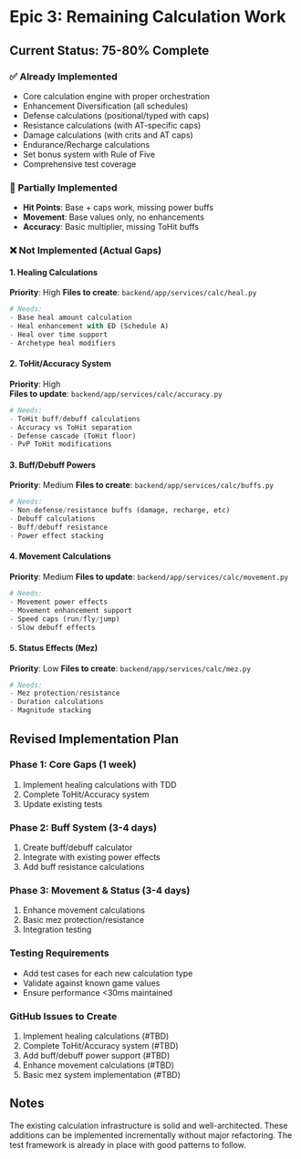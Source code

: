 # Epic 3: Remaining Calculation Work

## Current Status: 75-80% Complete

### ✅ Already Implemented
- Core calculation engine with proper orchestration
- Enhancement Diversification (all schedules)
- Defense calculations (positional/typed with caps)
- Resistance calculations (with AT-specific caps)
- Damage calculations (with crits and AT caps)
- Endurance/Recharge calculations
- Set bonus system with Rule of Five
- Comprehensive test coverage

### 🚧 Partially Implemented
- **Hit Points**: Base + caps work, missing power buffs
- **Movement**: Base values only, no enhancements
- **Accuracy**: Basic multiplier, missing ToHit buffs

### ❌ Not Implemented (Actual Gaps)

#### 1. Healing Calculations
**Priority**: High
**Files to create**: `backend/app/services/calc/heal.py`
```python
# Needs:
- Base heal amount calculation
- Heal enhancement with ED (Schedule A)
- Heal over time support
- Archetype heal modifiers
```

#### 2. ToHit/Accuracy System
**Priority**: High  
**Files to update**: `backend/app/services/calc/accuracy.py`
```python
# Needs:
- ToHit buff/debuff calculations
- Accuracy vs ToHit separation
- Defense cascade (ToHit floor)
- PvP ToHit modifications
```

#### 3. Buff/Debuff Powers
**Priority**: Medium
**Files to create**: `backend/app/services/calc/buffs.py`
```python
# Needs:
- Non-defense/resistance buffs (damage, recharge, etc)
- Debuff calculations
- Buff/debuff resistance
- Power effect stacking
```

#### 4. Movement Calculations
**Priority**: Medium
**Files to update**: `backend/app/services/calc/movement.py`
```python
# Needs:
- Movement power effects
- Movement enhancement support
- Speed caps (run/fly/jump)
- Slow debuff effects
```

#### 5. Status Effects (Mez)
**Priority**: Low
**Files to create**: `backend/app/services/calc/mez.py`
```python
# Needs:
- Mez protection/resistance
- Duration calculations
- Magnitude stacking
```

## Revised Implementation Plan

### Phase 1: Core Gaps (1 week)
1. Implement healing calculations with TDD
2. Complete ToHit/Accuracy system
3. Update existing tests

### Phase 2: Buff System (3-4 days)
1. Create buff/debuff calculator
2. Integrate with existing power effects
3. Add buff resistance calculations

### Phase 3: Movement & Status (3-4 days)
1. Enhance movement calculations
2. Basic mez protection/resistance
3. Integration testing

### Testing Requirements
- Add test cases for each new calculation type
- Validate against known game values
- Ensure performance <30ms maintained

### GitHub Issues to Create
1. Implement healing calculations (#TBD)
2. Complete ToHit/Accuracy system (#TBD)
3. Add buff/debuff power support (#TBD)
4. Enhance movement calculations (#TBD)
5. Basic mez system implementation (#TBD)

## Notes
The existing calculation infrastructure is solid and well-architected. These additions can be implemented incrementally without major refactoring. The test framework is already in place with good patterns to follow.